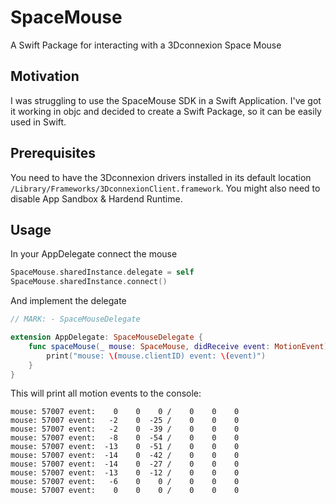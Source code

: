 # SpaceMouse
A Swift Package for interacting with a 3Dconnexion Space Mouse

## Motivation

I was struggling to use the SpaceMouse SDK in a Swift Application. I've got it working in objc and decided to create a Swift Package, so it can be easily used in Swift.

## Prerequisites

You need to have the 3Dconnexion drivers installed in its default location `/Library/Frameworks/3DconnexionClient.framework`.
You might also need to disable App Sandbox & Hardend Runtime.

## Usage

In your AppDelegate connect the mouse

```swift
SpaceMouse.sharedInstance.delegate = self
SpaceMouse.sharedInstance.connect()
```

And implement the delegate

```swift
// MARK: - SpaceMouseDelegate

extension AppDelegate: SpaceMouseDelegate {
	func spaceMouse(_ mouse: SpaceMouse, didReceive event: MotionEvent) {
		print("mouse: \(mouse.clientID) event: \(event)")
	}
}
```

This will print all motion events to the console:

```
mouse: 57007 event:    0    0    0 /    0    0    0
mouse: 57007 event:   -2    0  -25 /    0    0    0
mouse: 57007 event:   -2    0  -39 /    0    0    0
mouse: 57007 event:   -8    0  -54 /    0    0    0
mouse: 57007 event:  -13    0  -51 /    0    0    0
mouse: 57007 event:  -14    0  -42 /    0    0    0
mouse: 57007 event:  -14    0  -27 /    0    0    0
mouse: 57007 event:  -13    0  -12 /    0    0    0
mouse: 57007 event:   -6    0    0 /    0    0    0
mouse: 57007 event:    0    0    0 /    0    0    0
```
